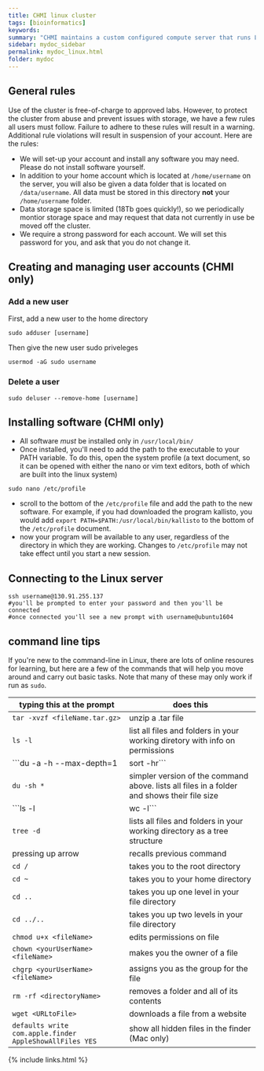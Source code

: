 ```yaml
---
title: CHMI linux cluster
tags: [bioinformatics]
keywords:
summary: "CHMI maintains a custom configured compute server that runs Linux Ubuntu 18.04 LTS.  This machine has two 6-core Intel Xeon E5-2643v4 CPUs (12 cores total), 512 Gb of RAM and 18Tb of RAID1 storage.  If you are a PennVet lab and wish to use this machine, please contact Dan Beiting (beiting@upenn.edu) for more information."
sidebar: mydoc_sidebar
permalink: mydoc_linux.html
folder: mydoc
---
```


## General rules
Use of the cluster is free-of-charge to approved labs.  However, to protect the cluster from abuse and prevent issues with storage, we have a few rules all users must follow.  Failure to adhere to these rules will result in a warning. Additional rule violations will result in suspension of your account.  Here are the rules:

* We will set-up your account and install any software you may need.  Please do not install software yourself.
* In addition to your home account which is located at ```/home/username``` on the server, you will also be given a data folder that is located on ```/data/username```.  All data must be stored in this directory **not** your ```/home/username``` folder.
* Data storage space is limited (18Tb goes quickly!), so we periodically montior storage space and may request that data not currently in use be moved off the cluster.
* We require a strong password for each account.  We will set this password for you, and ask that you do not change it.

## Creating and managing user accounts (CHMI only)

### Add a new user
First, add a new user to the home directory
```
sudo adduser [username] 
```
Then give the new user sudo priveleges
```
usermod -aG sudo username 
```
### Delete a user
```
sudo deluser --remove-home [username]
```

## Installing software (CHMI only)
* All software *must* be installed only in ```/usr/local/bin/```
* Once installed, you'll need to add the path to the executable to your PATH variable. To do this, open the system profile (a text document, so it can be opened with either the nano or vim text editors, both of which are built into the linux system)
```
sudo nano /etc/profile
```
* scroll to the bottom of the ```/etc/profile``` file and add the path to the new software.  For example, if you had downloaded the program kallisto, you would add ```export PATH=$PATH:/usr/local/bin/kallisto``` to the bottom of the ```/etc/profile``` document.
* now your program will be available to any user, regardless of the directory in which they are working.  Changes to ```/etc/profile``` may not take effect until you start a new session.

## Connecting to the Linux server

```
ssh username@130.91.255.137
#you'll be prompted to enter your password and then you'll be connected
#once connected you'll see a new prompt with username@ubuntu1604
```

## command line tips
If you're new to the command-line in Linux, there are lots of online resoures for learning, but here are a few of the commands that will help you move around and carry out basic tasks.  Note that many of these may only work if run as ```sudo```.

| typing this at the prompt                                   | does this                                                                                   |
|-------------------------------------------------------------|---------------------------------------------------------------------------------------------|
| ```tar -xvzf <fileName.tar.gz>```                           | unzip a .tar file                                                                           |
| ```ls -l```                                                 | list all files and folders in your working diretory with info on permissions                |
| ```du -a -h --max-depth=1 | sort -hr```                     | lists all files and folders in your working directory sorted by size                        |
| ```du -sh *```                                              | simpler version of the command above. lists all files in a folder and shows their file size |
| ```ls -l | wc -l```                                         | counts files in a directory                                                                 |
| ```tree -d```                                               | lists all files and folders in your working directory as a tree structure                   |
| pressing up arrow                                           | recalls previous command                                                                    |
| ```cd /```                                                  | takes you to the root directory                                                             |
| ```cd ~```                                                  | takes you to your home directory                                                            |
| ```cd ..```                                                 | takes you up one level in your file directory                                               |
| ```cd ../..```                                                 | takes you up two levels in your file directory                                               |
| ```chmod u+x <fileName>```                                  | edits permissions on file                                                                   |
| ```chown <yourUserName> <fileName>```                       | makes you the owner of a file                                                               |
| ```chgrp <yourUserName> <fileName>```                       | assigns you as the group for the file                                                       |
| ```rm -rf <directoryName>```                                | removes a folder and all of its contents                                                    |
| ```wget <URLtoFile>```                                      | downloads a file from a website                                                             |
| ```defaults write com.apple.finder AppleShowAllFiles YES``` | show all hidden files in the finder (Mac only)                                              |



{% include links.html %}

